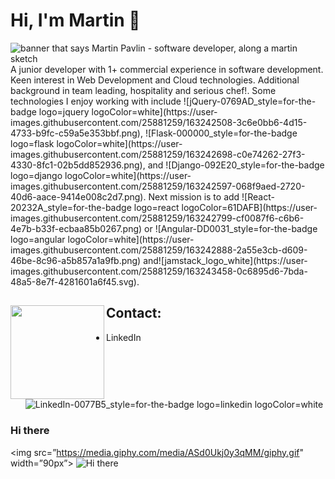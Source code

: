 # Hi, I'm Martin 👋
<img src="https://raw.githubusercontent.com/martin-itt/master/gh-header-image-cropped.png" alt="banner that says Martin Pavlin - software developer, along a martin sketch">
A junior developer with 1+ commercial experience in software development. Keen interest in Web Development and Cloud technologies. Additional background in team leading, hospitality and serious chef!. Some technologies I enjoy working with include ![jQuery-0769AD_style=for-the-badge logo=jquery logoColor=white](https://user-images.githubusercontent.com/25881259/163242508-3c6e0bb6-4d15-4733-b9fc-c59a5e353bbf.png), ![Flask-000000_style=for-the-badge logo=flask logoColor=white](https://user-images.githubusercontent.com/25881259/163242698-c0e74262-27f3-4330-8fc1-02b5dd852936.png), and ![Django-092E20_style=for-the-badge logo=django logoColor=white](https://user-images.githubusercontent.com/25881259/163242597-068f9aed-2720-40d6-aace-9414e008c2d7.png). Next mission is to add ![React-20232A_style=for-the-badge logo=react logoColor=61DAFB](https://user-images.githubusercontent.com/25881259/163242799-cf0087f6-c6b6-4e7b-b33f-ecbaa85b0267.png) or ![Angular-DD0031_style=for-the-badge logo=angular logoColor=white](https://user-images.githubusercontent.com/25881259/163242888-2a55e3cb-d609-46be-8c96-a5b857a1a9fb.png) and![jamstack_logo_white](https://user-images.githubusercontent.com/25881259/163243458-0c6895d6-7bda-48a5-8e7f-4281601a6f45.svg).


## Contact: <a href="https://github.com/Martin-ITT"><img align="left" width="150" height="150" src="https://media.giphy.com/media/ASd0Ukj0y3qMM/giphy.gif?raw=true"></a>
- LinkedIn ![LinkedIn-0077B5_style=for-the-badge logo=linkedin logoColor=white](https://user-images.githubusercontent.com/25881259/163245417-791e2b6e-e256-4a56-be5d-1a6c714f12b3.png)


### Hi there 

<img src=”https://media.giphy.com/media/ASd0Ukj0y3qMM/giphy.gif" width=”90px”>
![Hi there](https://media.giphy.com/media/ASd0Ukj0y3qMM/giphy.gif)
<!--
**Martin-ITT/Martin-ITT** is a ✨ _special_ ✨ repository because its `README.md` (this file) appears on your GitHub profile.

Here are some ideas to get you started:

- 🔭 I’m currently working on ...
- 🌱 I’m currently learning ...
- 👯 I’m looking to collaborate on ...
- 🤔 I’m looking for help with ...
- 💬 Ask me about ...
- 📫 How to reach me: ...
- 😄 Pronouns: ...
- ⚡ Fun fact: ...
-->
